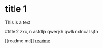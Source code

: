 # title 1
This is a text

#title 2
zxc,.n asfdljh qwerjkh qwlk nxlnca lsjfn 

[[readme.md]]
[readme](README.md)
